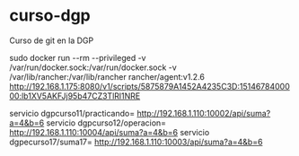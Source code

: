 # curso-dgp
Curso de git en la DGP

sudo docker run --rm --privileged -v /var/run/docker.sock:/var/run/docker.sock -v /var/lib/rancher:/var/lib/rancher rancher/agent:v1.2.6 http://192.168.1.175:8080/v1/scripts/5875879A1452A4235C3D:1514678400000:lb1XV5AKFJj95b47CZ3TlRl1NRE

servicio dgpcurso11/practicando= http://192.168.1.110:10002/api/suma?a=4&b=6
servicio dgpcurso12/operacion= http://192.168.1.110:10004/api/suma?a=4&b=6
servicio dgpecurso17/suma17= http://192.168.1.110:10003/api/suma?a=4&b=6
